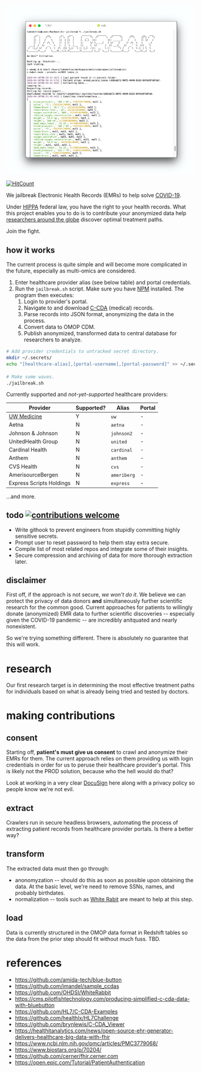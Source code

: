 <p align="center">
  <img src="/res/screenshot.png" />
</p>

[![HitCount](http://hits.dwyl.com/lukedottec/omic-ai.svg)](http://hits.dwyl.com/lukedottec/omic-ai)

We jailbreak Electronic Health Records (EMRs) to help solve [COVID-19](https://www.cdc.gov/coronavirus/2019-ncov/index.html).

Under [HIPPA](https://www.healthit.gov/how-to-get-your-health-record) federal law, you have the right to your health records.  What this project enables you to do is to contribute your anonymized data help [researchers around the globe](https://c19.ai) discover optimal treatment paths.

Join the fight.

## how it works

The current process is quite simple and will become more complicated in the future, especially as multi-omics are considered.

1.  Enter healthcare provider alias (see below table) and portal credentials.
1.  Run the `jailbreak.sh` script.  Make sure you have [NPM](https://www.npmjs.com/get-npm) installed.  The program then executes:
    1.  Login to provider's portal.
    1.  Navigate to and download [C-CDA](http://www.hl7.org/implement/standards/product_brief.cfm?product_id=492) (medical) records.
    1.  Parse records into JSON format, anonymizing the data in the process.
    1.  Convert data to OMOP CDM.
    1.  Publish anonymized, transformed data to central database for researchers to analyze.

```sh
# Add provider credentials to untracked secret directory.
mkdir ~/.secrets/
echo "[healthcare-alias],[portal-username],[portal-password]" >> ~/.secrets/creds.csv

# Make some waves.
./jailbreak.sh
```

Currently supported and _not-yet-supported_ healthcare providers:

Provider | Supported? | Alias | Portal
--- | --- | --- | --- |
[UW Medicine](https://www.uwmedicine.org/) | Y | `uw` | - |
Aetna | N | `aetna` | - |
Johnson & Johnson | N | `johnson2` | - |
UnitedHealth Group | N | `united` | - |
Cardinal Health | N | `cardinal` | - |
Anthem | N | `anthem` | - |
CVS Health | N | `cvs` | - |
AmerisourceBergen | N | `ameriberg` | - |
Express Scripts Holdings  | N | `express` | - |

...and more.

## todo [![contributions welcome](https://img.shields.io/badge/contributions-welcome-brightgreen.svg?style=flat)](https://github.com/dwyl/esta/issues)

- Write githook to prevent engineers from stupidly committing highly sensitive secrets.
- Prompt user to reset password to help them stay extra secure. 
- Compile list of most related repos and integrate some of their insights.
- Secure compression and archiving of data for more thorough extraction later.

## disclaimer 

First off, if the approach is not secure, *we won't do it*.  We believe we can protect the privacy of data donors **and** simultaneously further scientific research for the common good.  Current approaches for patients to willingly donate (anonymized) EMR data to further scientific discoveries -- especially given the COVID-19 pandemic -- are incredibly anitquated and nearly nonexistent.

So we're trying something different.  There is absolutely no guarantee that this will work.

# research

Our first research target is in determining the most effective treatment paths for individuals based on what is already being tried and tested by doctors.

# making contributions

## consent
Starting off, **patient's must give us consent** to crawl and anonymize their EMRs for them.  The current approach relies on them providing us with login credentials in order for us to peruse their healthcare provider's portal.  This is likely not the PROD solution, because who the hell would do that?

Look at working in a very clear [DocuSign](https://www.docusign.com/) here along with a privacy policy so people know we're not evil.

## extract 
Crawlers run in secure headless browsers, automating the process of extracting patient records from healthcare provider portals.  Is there a better way? 

## transform 
The extracted data must then go through: 
* anonomyzation -- should do this as soon as possible upon obtaining the data.  At the basic level, we're need to remove SSNs, names, and probably birthdates.
* normalization -- tools such as [White Rabit](https://github.com/OHDSI/WhiteRabbit) are meant to help at this step.

## load 
Data is currently structured in the OMOP data format in Redshift tables so the data from the prior step should fit without much fuss.  TBD.

# references

- https://github.com/amida-tech/blue-button
- https://github.com/jmandel/sample_ccdas
- https://github.com/OHDSI/WhiteRabbit
- https://cms.pilotfishtechnology.com/producing-simplified-c-cda-data-with-bluebutton
- https://github.com/HL7/C-CDA-Examples
- https://github.com/healthlx/HL7Challenge
- https://github.com/brynlewis/C-CDA_Viewer
- https://healthitanalytics.com/news/open-source-ehr-generator-delivers-healthcare-big-data-with-fhir
- https://www.ncbi.nlm.nih.gov/pmc/articles/PMC3779068/
- https://www.biostars.org/p/70204/
- https://github.com/cerner/fhir.cerner.com
- https://open.epic.com/Tutorial/PatientAuthentication

